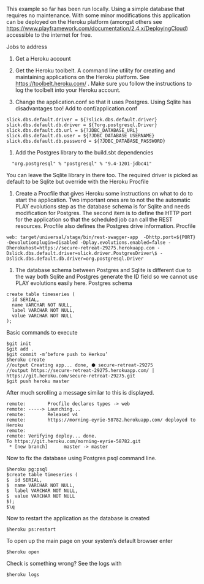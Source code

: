 This example so far has been run locally. Using a simple database that requires no maintenance. With some minor modifications this application can be deployed on the Heroku platform (amongst others see https://www.playframework.com/documentation/2.4.x/DeployingCloud) accessible to the internet for free.


Jobs to address

1. Get a Heroku account

2. Get the Heroku toolbelt. A command line utility for creating and maintaining applications on the Heroku platform. See https://toolbelt.heroku.com/ . Make sure you follow the instructions to log the toolbelt into your Heroku account.

3. Change the application.conf so that it uses Postgres. Using Sqlite has disadvantages too!
Add to conf/application.conf
```
slick.dbs.default.driver = ${?slick.dbs.default.driver}
slick.dbs.default.db.driver = ${?org.postgresql.Driver}
slick.dbs.default.db.url = ${?JDBC_DATABASE_URL}
slick.dbs.default.db.user = ${?JDBC_DATABASE_USERNAME}
slick.dbs.default.db.password = ${?JDBC_DATABASE_PASSWORD}
```

1. Add the Postgres library to the build.sbt dependencies
```
  "org.postgresql" % "postgresql" % "9.4-1201-jdbc41"
```

You can leave the Sqlite library in there too. The required driver is picked as default to be Sqlite but override with the Heroku Procfile


1. Create a Procfile that gives Heroku some instructions on what to do to start the application. Two important ones are to not the the automatic PLAY evolutions step as the database schema is for Sqlite and needs modification for Postgres. The second item is to define the HTTP port for the application so that the scheduled job can call the REST resources. Procfile also defines the Postgres drive information.
Procfile
```
web: target/universal/stage/bin/rest-swagger-app  -Dhttp.port=${PORT} -Devolutionplugin=disabled -Dplay.evolutions.enabled=false -Dherokuhost=https://secure-retreat-29275.herokuapp.com -Dslick.dbs.default.driver=slick.driver.PostgresDriver\$ -Dslick.dbs.default.db.driver=org.postgresql.Driver
```
1. The database schema between Postgres and Sqlite is different due to the way both Sqlite and Postgres generate the ID field so we cannot use PLAY evolutions easily here. 
Postgres schema
```
create table timeseries (
  id SERIAL,
  name VARCHAR NOT NULL,
  label VARCHAR NOT NULL,
  value VARCHAR NOT NULL
);
```

Basic commands to execute
```
$git init
$git add .
$git commit -m’before push to Herkou’
$heroku create
//output Creating app... done, ⬢ secure-retreat-29275
//output https://secure-retreat-29275.herokuapp.com/ | https://git.heroku.com/secure-retreat-29275.git
$git push heroku master
```

After much scrolling a message similar to this is displayed.
```
remote:        Procfile declares types -> web
remote: -----> Launching...
remote:        Released v4
remote:        https://morning-eyrie-58782.herokuapp.com/ deployed to Heroku
remote: 
remote: Verifying deploy... done.
To https://git.heroku.com/morning-eyrie-58782.git
 * [new branch]      master -> master
```

Now to fix the database using Postgres psql command line. 
```
$heroku pg:psql
$create table timeseries (
$  id SERIAL,
$  name VARCHAR NOT NULL,
$  label VARCHAR NOT NULL,
$  value VARCHAR NOT NULL
$);
$\q
```

Now to restart the application as the database is created
```
$heroku ps:restart
```
To open up the main page on your system’s default browser enter
```
$heroku open
```

Check is something wrong? See the logs with
```
$heroku logs
```
